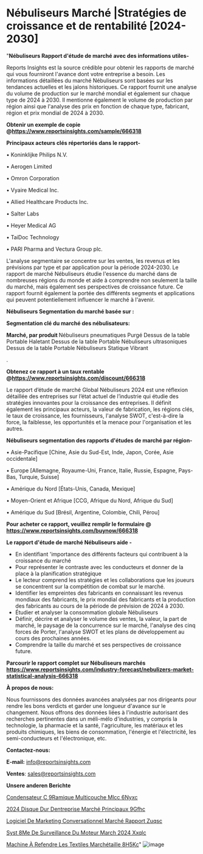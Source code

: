 # Nébuliseurs Marché |Stratégies de croissance et de rentabilité [2024-2030]

"<strong>Nébuliseurs Rapport d'étude de marché avec des informations utiles-</strong>

Reports Insights est la source crédible pour obtenir les rapports de marché qui vous fourniront l'avance dont votre entreprise a besoin. Les informations détaillées du marché Nébuliseurs sont basées sur les tendances actuelles et les jalons historiques. Ce rapport fournit une analyse du volume de production sur le marché mondial et également sur chaque type de 2024 à 2030. Il mentionne également le volume de production par région ainsi que l'analyse des prix en fonction de chaque type, fabricant, région et prix mondial de 2024 à 2030.

<strong><b>Obtenir un exemple de copie @</b></strong><a href=https://www.reportsinsights.com/sample/666318><strong><b>https://www.reportsinsights.com/sample/666318</b></strong></a>

<b>Principaux acteurs clés répertoriés dans le rapport-</b>

<b> </b>• Koninklijke Philips N.V.

• Aerogen Limited

• Omron Corporation

• Vyaire Medical Inc.

• Allied Healthcare Products Inc.

• Salter Labs

• Heyer Medical AG

• TaiDoc Technology

• PARI Pharma and Vectura Group plc.

L'analyse segmentaire se concentre sur les ventes, les revenus et les prévisions par type et par application pour la période 2024-2030. Le rapport de marché Nébuliseurs étudie l'essence du marché dans de nombreuses régions du monde et aide à comprendre non seulement la taille du marché, mais également ses perspectives de croissance future. Ce rapport fournit également la portée des différents segments et applications qui peuvent potentiellement influencer le marché à l'avenir.

<strong>Nébuliseurs Segmentation du marché basée sur :</strong>

<strong> Segmentation clé du marché des nébulisateurs: </strong>

<strong> Marché, par produit </strong>
Nébuliseurs pneumatiques
Purgé
Dessus de la table
Portable
Haletant
Dessus de la table
Portable
Nébuliseurs ultrasoniques
Dessus de la table
Portable
Nébuliseurs
Statique
Vibrant

.

<strong><b>Obtenez ce rapport à un taux rentable @</b></strong><a href=https://www.reportsinsights.com/discount/666318><strong><b>https://www.reportsinsights.com/discount/666318</b></strong></a>

Le rapport d’étude de marché Global Nébuliseurs 2024 est une réflexion détaillée des entreprises sur l’état actuel de l’industrie qui étudie des stratégies innovantes pour la croissance des entreprises. Il définit également les principaux acteurs, la valeur de fabrication, les régions clés, le taux de croissance, les fournisseurs, l'analyse SWOT, c'est-à-dire la force, la faiblesse, les opportunités et la menace pour l'organisation et les autres.

<strong>Nébuliseurs segmentation des rapports d'études de marché par région-</strong>

• Asie-Pacifique [Chine, Asie du Sud-Est, Inde, Japon, Corée, Asie occidentale]

• Europe [Allemagne, Royaume-Uni, France, Italie, Russie, Espagne, Pays-Bas, Turquie, Suisse]

• Amérique du Nord [États-Unis, Canada, Mexique]

• Moyen-Orient et Afrique [CCG, Afrique du Nord, Afrique du Sud]

• Amérique du Sud [Brésil, Argentine, Colombie, Chili, Pérou]

<strong>Pour acheter ce rapport, veuillez remplir le formulaire @   <a href=https://www.reportsinsights.com/buynow/666318>https://www.reportsinsights.com/buynow/666318</a></strong>

<strong>Le rapport d'étude de marché Nébuliseurs aide -</strong>
<ul>
  <li>En identifiant 'importance des différents facteurs qui contribuent à la croissance du marché</li>
  <li>Pour représenter le contraste avec les conducteurs et donner de la place à la planification stratégique</li>
  <li>Le lecteur comprend les stratégies et les collaborations que les joueurs se concentrent sur la compétition de combat sur le marché.</li>
  <li>Identifier les empreintes des fabricants en connaissant les revenus mondiaux des fabricants, le prix mondial des fabricants et la production des fabricants au cours de la période de prévision de 2024 à 2030.</li>
  <li>Étudier et analyser la consommation globale Nébuliseurs</li>
  <li>Définir, décrire et analyser le volume des ventes, la valeur, la part de marché, le paysage de la concurrence sur le marché, l'analyse des cinq forces de Porter, l'analyse SWOT et les plans de développement au cours des prochaines années.</li>
  <li>Comprendre la taille du marché et ses perspectives de croissance future.</li>
</ul>

<strong>Parcourir le rapport complet sur Nébuliseurs marchés <a href=https://www.reportsinsights.com/industry-forecast/nebulizers-market-statistical-analysis-666318>https://www.reportsinsights.com/industry-forecast/nebulizers-market-statistical-analysis-666318</a></strong>

<strong>À propos de nous:</strong>

Nous fournissons des données avancées analysées par nos dirigeants pour rendre les bons verdicts et garder une longueur d'avance sur le changement. Nous offrons des données liées à l'industrie autorisant des recherches pertinentes dans un méli-mélo d'industries, y compris la technologie, la pharmacie et la santé, l'agriculture, les matériaux et les produits chimiques, les biens de consommation, l'énergie et l'électricité, les semi-conducteurs et l'électronique, etc.

<strong>Contactez-nous:</strong>

<strong>E-mail:</strong> <a href=mailto:info@reportsinsights.com>info@reportsinsights.com</a>

<strong>Ventes</strong>: <a href=mailto:sales@reportsinsights.com>sales@reportsinsights.com</a>

<strong>Unsere anderen Berichte</strong>

<a href=https://www.linkedin.com/pulse/condensateur-c%C3%A9ramique-multicouche-mlcc-6nyxc/>Condensateur C 9Ramique Multicouche Mlcc 6Nyxc</a>

<a href=https://www.linkedin.com/pulse/2024-disque-dur-dentreprise-marché-principaux-9gfhc/>2024 Disque Dur Dentreprise Marché Principaux 9Gfhc</a>

<a href=https://www.linkedin.com/pulse/logiciel-de-marketing-conversationnel-marché-rapport-zuqsc/>Logiciel De Marketing Conversationnel Marché Rapport Zuqsc</a>

<a href=https://www.linkedin.com/pulse/syst%C3%A8me-de-surveillance-du-moteur-march%C3%A9-2024-xxqlc/>Syst 8Me De Surveillance Du Moteur March 2024 Xxqlc</a>

<a href=https://www.linkedin.com/pulse/machine-à-refendre-les-textiles-marchétaille-8h5kc/>Machine À Refendre Les Textiles Marchétaille 8H5Kc</a>"
![image](https://github.com/daminid12/RImarketreport/assets/158430485/4fd49872-7b06-4cda-978c-bb6e0d9e5d55)
